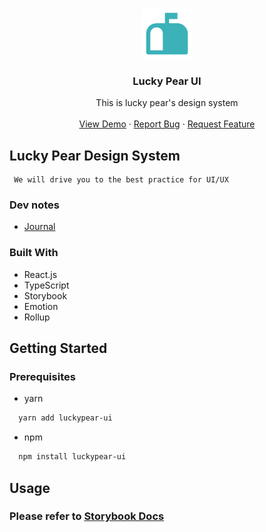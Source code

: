 <br />
<p align="center">
  <a href="https://github.com/Lucky-pear/luckypear-landing">
    <img src="https://raw.githubusercontent.com/Lucky-pear/luckypear-landing/master/public/logo512.png" alt="Logo" width="80" height="80">
  </a>

  <h3 align="center">Lucky Pear UI</h3>

  <p align="center">
    This is lucky pear's design system
    <br />
    <br />
    <a href="http://design.luckypear.io/">View Demo</a>
    ·
    <a href="https://github.com/Lucky-pear/luckypear-ui/issues/new?assignees=&labels=&template=bug_report.md&title=">Report Bug</a>
    ·
    <a href="https://github.com/Lucky-pear/luckypear-ui/issues/new?assignees=&labels=&template=feature_request.md&title=">Request Feature</a>
  </p>
</p>


## Lucky Pear Design System
```
 We will drive you to the best practice for UI/UX
```

### Dev notes
* [Journal](https://www.notion.so/luckypear/Storybook-8de0ed2c866b46998396813569ae8eaa)


### Built With
* React.js
* TypeScript
* Storybook
* Emotion
* Rollup

<!-- GETTING STARTED -->
## Getting Started

### Prerequisites
* yarn
```sh
  yarn add luckypear-ui
```
* npm
```sh
  npm install luckypear-ui
```

<!-- USAGE EXAMPLES -->
## Usage
### Please refer to [Storybook Docs](http://design.luckypear.io/?path=/docs/introduction--page)